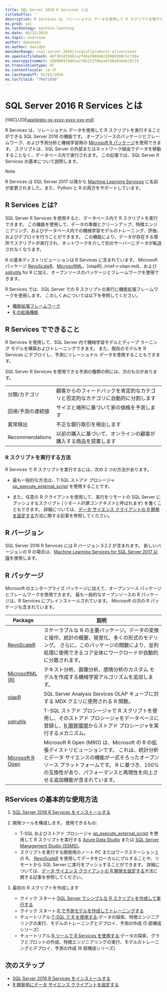 ```yaml
---
title: SQL Server 2016 R Services とは
titleSuffix: ''
description: R Services は、リレーショナル データを使用して R スクリプトを実行することができる SQL Server 2016 の機能です。 オープンソースのパッケージとフレームワーク、および予測分析と機械学習用の Microsoft R パッケージを使用できます。 スクリプトは、SQL Server の外部またはネットワーク経由でデータを移動することなく、データベース内で実行されます。 この記事では、SQL Server R Services の基本について説明します。
ms.prod: sql
ms.technology: machine-learning
ms.date: 08/12/2019
ms.topic: overview
author: dphansen
ms.author: davidph
monikerRange: =sql-server-2016||=sqlallproducts-allversions
ms.openlocfilehash: 48f3b3433d0ca2f4daf08048228989598c5cf36a
ms.sourcegitcommit: 1b0906979db5a276b222f86ea6fdbe638e6c9719
ms.translationtype: HT
ms.contentlocale: ja-JP
ms.lasthandoff: 02/03/2020
ms.locfileid: "76971430"
---
```

# <a name="what-is-sql-server-2016-r-services"></a>SQL Server 2016 R Services とは
[!INCLUDE[appliesto-ss-xxxx-xxxx-xxx-md](../../includes/appliesto-ss-xxxx-xxxx-xxx-md.md)]

R Services は、リレーショナル データを使用して R スクリプトを実行することができる SQL Server 2016 の機能です。 オープンソースのパッケージとフレームワーク、および予測分析と機械学習用の [Microsoft R パッケージ](#packages)を使用できます。 スクリプトは、SQL Server の外部またはネットワーク経由でデータを移動することなく、データベース内で実行されます。 この記事では、SQL Server R Services の基本について説明します。

> [!Note]
> R Services は SQL Server 2017 以降から [Machine Learning Services](../what-is-sql-server-machine-learning.md) に名前が変更されました。また、Python と R の両方をサポートしています。

## <a name="what-is-r-services"></a>R Services とは?

SQL Server R Services を使用すると、データベース内で R スクリプトを実行できます。 この機能を使用して、データの準備とクリーンアップ、特徴エンジニアリング、およびデータベース内での機械学習モデルのトレーニング、評価、およびデプロイを行うことができます。 この機能により、データが存在する場所でスクリプトが実行され、ネットワークを介して別のサーバーにデータが転送されなくなります。

R の基本ディストリビューションは R Services に含まれています。 Microsoft パッケージ [RevoScaleR](../r/ref-r-revoscaler.md)、[MicrosoftML](../r/ref-r-microsoftml.md)、[olapR]../r/ref-r-olapr.md)、および [sqlrutils](../r/ref-r-sqlrutils.md) for R に加え、オープンソースのパッケージとフレームワークを使用できます。

R Services では、SQL Server での R スクリプトの実行に機能拡張フレームワークを使用します。 このしくみについては以下を参照してください。

+ [機能拡張フレームワーク](../concepts/extensibility-framework.md)
+ [R の拡張機能](../concepts/extension-r.md)

## <a name="what-can-i-do-with-r-services"></a>R Services でできること

R Services を使用して、SQL Server 内で機械学習モデルとディープ ラーニング モデルを構築およびトレーニングできます。 また、既存のモデルを R Services にデプロイし、予測にリレーショナル データを使用することもできます。

SQL Server R Services を使用できる予測の種類の例には、次のものがあります。

|||
|-|-|
|分類/カテゴリ|顧客からのフィードバックを肯定的なカテゴリと否定的なカテゴリに自動的に分割します|
|回帰/予測の連続値|サイズと場所に基づいて家の価格を予測します|
|異常検出|不正な銀行取引を検出します |
|Recommendations|以前の購入に基づいて、オンラインの顧客が購入する商品を提案します|

### <a name="how-to-execute-r-scripts"></a>R スクリプトを実行する方法

R Services で R スクリプトを実行するには、次の 2 つの方法があります。

+ 最も一般的な方法は、T-SQL ストアド プロシージャ [sp_execute_external_script](../../relational-databases/system-stored-procedures/sp-execute-external-script-transact-sql.md) を使用することです。

+ また、任意の R クライアントを使用して、実行をリモートの SQL Server にプッシュするスクリプト (*リモート計算コンテキスト*と呼ばれます) を書くこともできます。 詳細については、[データ サイエンス クライアントの R 開発を設定する](../r/set-up-a-data-science-client.md)方法に関する記事を参照してください。

<a name="version"></a>

## <a name="r-version"></a>R バージョン

SQL Server 2016 R Services には R バージョン 3.2.2 が含まれます。 新しいバージョンの R の場合は、[Machine Learning Services for SQL Server 2017 以降](../what-is-sql-server-machine-learning.md)を使用します。

<a name="packages"></a>

## <a name="r-packages"></a>R パッケージ

Microsoft のエンタープライズ パッケージに加えて、オープンソース パッケージとフレームワークを使用できます。 最も一般的なオープンソースの R パッケージは、R Services にプレインストールされています。 Microsoft の次の R パッケージも含まれています。

| Package | 説明 |
|-|-|
| [RevoScaleR](../r/ref-r-revoscaler.md) | スケーラブルな R の主要パッケージ。データの変換と操作、統計の概要、視覚化、多くの形式のモデリング。 さらに、このパッケージの関数により、並列処理に使用できるコア全体にワークロードが自動的に分散されます。 |
| [MicrosoftML (R)](../r/ref-r-microsoftml.md) | テキスト分析、画像分析、感情分析のカスタム モデルを作成する機械学習アルゴリズムを追加します。 |
| [olapR](../r/ref-r-olapr.md) | SQL Server Analysis Services OLAP キューブに対する MDX クエリに使用される R 関数。 |
| [sqlrutils](../r/ref-r-sqlrutils.md) | T-SQL ストアド プロシージャで R スクリプトを使用し、そのストアド プロシージャをデータベースに登録し、[R 開発環境](../r/set-up-a-data-science-client.md)からストアド プロシージャを実行するメカニズム。 |
| [Microsoft R Open](https://mran.microsoft.com/rro) | Microsoft R Open (MRO) は、Microsoft の R の拡張ディストリビューションです。 これは、統計分析とデータ サイエンスの機能が一式そろったオープンソース プラットフォームです。 R に基づき、100% の互換性があり、パフォーマンスと再現性を向上させる追加機能が含まれています。 |

## <a name="how-do-i-get-started-with-rservices"></a>RServices の基本的な使用方法

1. [SQL Server 2016 R Services をインストールする](../install/sql-r-services-windows-install.md)

1. 開発ツールを構成します。 使用できるもの:

    + T-SQL およびストアド プロシージャ [sp_execute_external_script](../../relational-databases/system-stored-procedures/sp-execute-external-script-transact-sql.md) を使用して R スクリプトを実行する [Azure Data Studio](../../azure-data-studio/what-is.md) または [SQL Server Management Studio (SSMS)](../../ssms/sql-server-management-studio-ssms.md)。
    + スクリプトを実行する開発用のノート PC またはワークステーション上の R。 [RevoScaleR](../r/ref-r-revoscaler.md) を使用してデータをローカルにプルすることや、リモートから SQL Server に実行をプッシュすることができます。 詳細については、[データ サイエンス クライアントの R 開発を設定する](../r/set-up-a-data-science-client.md)方法に関する記事を参照してください。

1. 最初の R スクリプトを作成します

    + クイック スタート:[SQL Server でシンプルな R スクリプトを作成して実行する](../tutorials/quickstart-r-create-script.md)
    + クイック スタート:[R で予測モデルを作成してトレーニングする](../tutorials/quickstart-r-train-score-model.md)
    + チュートリアル:[T-SQL で R を使用する](../tutorials/sqldev-in-database-r-for-sql-developers.md):データの探索、特徴エンジニアリングの実行、モデルのトレーニングとデプロイ、予測の作成 (5 部構成シリーズ)
    + チュートリアル:[R ツールで R Services を使用する](../tutorials/walkthrough-data-science-end-to-end-walkthrough.md):データの探索、グラフとプロットの作成、特徴エンジニアリングの実行、モデルのトレーニングとデプロイ、予測の作成 (6 部構成シリーズ)

## <a name="next-steps"></a>次のステップ

+ [SQL Server 2016 R Services をインストールする](../install/sql-r-services-windows-install.md)
+ [R 開発用にデータ サイエンス クライアントを設定する](../r/set-up-a-data-science-client.md)